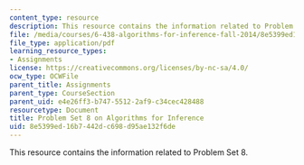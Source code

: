```yaml
---
content_type: resource
description: This resource contains the information related to Problem Set 8.
file: /media/courses/6-438-algorithms-for-inference-fall-2014/8e5399ed16b7442dc698d95ae132f6de_MIT6_438F14_ps8.pdf
file_type: application/pdf
learning_resource_types:
- Assignments
license: https://creativecommons.org/licenses/by-nc-sa/4.0/
ocw_type: OCWFile
parent_title: Assignments
parent_type: CourseSection
parent_uid: e4e26ff3-b747-5512-2af9-c34cec428488
resourcetype: Document
title: Problem Set 8 on Algorithms for Inference
uid: 8e5399ed-16b7-442d-c698-d95ae132f6de
---
```

This resource contains the information related to Problem Set 8.